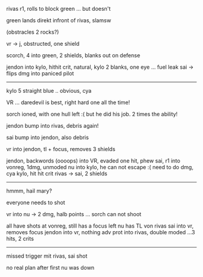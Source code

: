 rivas r1, rolls to block green ... but doesn't

green lands direkt infront of rivas, slamsw

(obstracles 2 rocks?)

vr -> j, obstructed, one shield

scorch, 4 into green, 2 shields, blanks out on defense

jendon into kylo, hithit crit, natural, kylo 2 blanks, one eye ... fuel leak
sai -> flips dmg into paniced pilot

---

kylo 5 straight blue .. obvious, cya

VR ... daredevil is best, right hard one all the time!

sorch ioned, with one hull left :( but he did his job. 2 times the ability!

jendon bump into rivas, debris again!

sai bump into jendon, also debris

vr into jendon, tl + focus, removes 3 shields

jendon, backwords (oooops) into VR, evaded one hit, phew
sai, r1 into vonreg, 1dmg, unmoded
nu into kylo, he can not escape :( need to do dmg, cya kylo, hit hit crit
rivas -> sai, 2 shields

---

hmmm, hail mary?

everyone needs to shot

vr into nu -> 2 dmg, halb points ...
sorch can not shoot

all have shots at vonreg, still has a focus left
nu has TL von rivas
sai into vr, removes focus
jendon into vr, nothing
adv prot into rivas, double moded ...3 hits, 2 crits

---

missed trigger mit rivas, sai shot

no real plan after first nu was down
